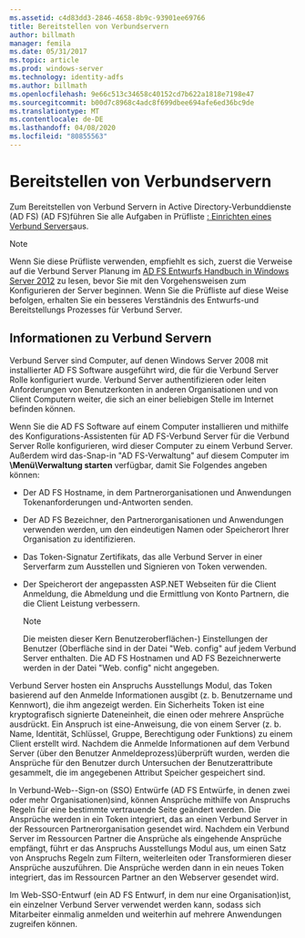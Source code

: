 ```yaml
---
ms.assetid: c4d83dd3-2846-4658-8b9c-93901ee69766
title: Bereitstellen von Verbundservern
author: billmath
manager: femila
ms.date: 05/31/2017
ms.topic: article
ms.prod: windows-server
ms.technology: identity-adfs
ms.author: billmath
ms.openlocfilehash: 9e66c513c34658c40152cd7b622a1818e7198e47
ms.sourcegitcommit: b00d7c8968c4adc8f699dbee694afe6ed36bc9de
ms.translationtype: MT
ms.contentlocale: de-DE
ms.lasthandoff: 04/08/2020
ms.locfileid: "80855563"
---
```

# <a name="deploying-federation-servers"></a>Bereitstellen von Verbundservern

Zum Bereitstellen von Verbund Servern in Active Directory-Verbunddienste (AD FS) \(AD FS\)führen Sie alle Aufgaben in Prüfliste [: Einrichten eines Verbund Servers](Checklist--Setting-Up-a-Federation-Server.md)aus.  
  
> [!NOTE]  
> Wenn Sie diese Prüfliste verwenden, empfiehlt es sich, zuerst die Verweise auf die Verbund Server Planung im [AD FS Entwurfs Handbuch in Windows Server 2012](https://technet.microsoft.com/library/dd807036.aspx) zu lesen, bevor Sie mit den Vorgehensweisen zum Konfigurieren der Server beginnen. Wenn Sie die Prüfliste auf diese Weise befolgen, erhalten Sie ein besseres Verständnis des Entwurfs-und Bereitstellungs Prozesses für Verbund Server.  
  
## <a name="about-federation-servers"></a>Informationen zu Verbund Servern  
Verbund Server sind Computer, auf denen Windows Server 2008 mit installierter AD FS Software ausgeführt wird, die für die Verbund Server Rolle konfiguriert wurde. Verbund Server authentifizieren oder leiten Anforderungen von Benutzerkonten in anderen Organisationen und von Client Computern weiter, die sich an einer beliebigen Stelle im Internet befinden können.  
  
Wenn Sie die AD FS Software auf einem Computer installieren und mithilfe des Konfigurations-Assistenten für AD FS-Verbund Server für die Verbund Server Rolle konfigurieren, wird dieser Computer zu einem Verbund Server. Außerdem wird das\-Snap-in "AD FS-Verwaltung" auf diesem Computer im **\\Menü\\Verwaltung starten** verfügbar, damit Sie Folgendes angeben können:  
  
-   Der AD FS Hostname, in dem Partnerorganisationen und Anwendungen Tokenanforderungen und-Antworten senden.  
  
-   Der AD FS Bezeichner, den Partnerorganisationen und Anwendungen verwenden werden, um den eindeutigen Namen oder Speicherort Ihrer Organisation zu identifizieren.  
  
-   Das Token\-Signatur Zertifikats, das alle Verbund Server in einer Serverfarm zum Ausstellen und Signieren von Token verwenden.  
  
-   Der Speicherort der angepassten ASP.NET Webseiten für die Client Anmeldung, die Abmeldung und die Ermittlung von Konto Partnern, die die Client Leistung verbessern.  
  
    > [!NOTE]  
    > Die meisten dieser Kern Benutzeroberflächen-\) Einstellungen der Benutzer \(Oberfläche sind in der Datei "Web. config" auf jedem Verbund Server enthalten. Die AD FS Hostnamen und AD FS Bezeichnerwerte werden in der Datei "Web. config" nicht angegeben.  
  
Verbund Server hosten ein Anspruchs Ausstellungs Modul, das Token basierend auf den Anmelde Informationen ausgibt \(z. b. Benutzername und Kennwort\), die ihm angezeigt werden. Ein Sicherheits Token ist eine kryptografisch signierte Dateneinheit, die einen oder mehrere Ansprüche ausdrückt. Ein Anspruch ist eine-Anweisung, die von einem Server \(z. b. Name, Identität, Schlüssel, Gruppe, Berechtigung oder Funktions\) zu einem Client erstellt wird. Nachdem die Anmelde Informationen auf dem Verbund Server \(über den Benutzer Anmeldeprozess\)überprüft wurden, werden die Ansprüche für den Benutzer durch Untersuchen der Benutzerattribute gesammelt, die im angegebenen Attribut Speicher gespeichert sind.  
  
In Verbund-Web-\-Sign\-on \(SSO\) Entwürfe \(AD FS Entwürfe, in denen zwei oder mehr Organisationen\)sind, können Ansprüche mithilfe von Anspruchs Regeln für eine bestimmte vertrauende Seite geändert werden. Die Ansprüche werden in ein Token integriert, das an einen Verbund Server in der Ressourcen Partnerorganisation gesendet wird. Nachdem ein Verbund Server im Ressourcen Partner die Ansprüche als eingehende Ansprüche empfängt, führt er das Anspruchs Ausstellungs Modul aus, um einen Satz von Anspruchs Regeln zum Filtern, weiterleiten oder Transformieren dieser Ansprüche auszuführen. Die Ansprüche werden dann in ein neues Token integriert, das im Ressourcen Partner an den Webserver gesendet wird.  
  
Im Web-SSO-Entwurf \(ein AD FS Entwurf, in dem nur eine Organisation\)ist, ein einzelner Verbund Server verwendet werden kann, sodass sich Mitarbeiter einmalig anmelden und weiterhin auf mehrere Anwendungen zugreifen können.  
  
